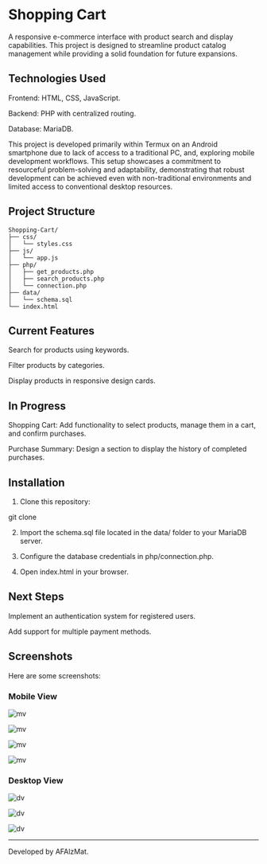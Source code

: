 # Shopping Cart

A responsive e-commerce interface with product search and display capabilities. This project is designed to streamline product catalog management while providing a solid foundation for future expansions.

## Technologies Used

Frontend: HTML, CSS, JavaScript.

Backend: PHP with centralized routing.

Database: MariaDB.

This project is developed primarily within Termux on an Android smartphone due to lack of access to a traditional PC, and, exploring mobile development workflows. This setup showcases a commitment to resourceful problem-solving and adaptability, demonstrating that robust development can be achieved even with non-traditional environments and limited access to conventional desktop resources.

## Project Structure
```
Shopping-Cart/
├── css/
│   └── styles.css
├── js/
│   └── app.js
├── php/
│   ├── get_products.php
│   ├── search_products.php
│   └── connection.php
├── data/
│   └── schema.sql
└── index.html
```
## Current Features

Search for products using keywords.

Filter products by categories.

Display products in responsive design cards.

## In Progress

Shopping Cart: Add functionality to select products, manage them in a cart, and confirm purchases.

Purchase Summary: Design a section to display the history of completed purchases.

## Installation

1. Clone this repository:

git clone <repository URL>

2. Import the schema.sql file located in the data/ folder to your MariaDB server.

3. Configure the database credentials in php/connection.php.

4. Open index.html in your browser.

## Next Steps

Implement an authentication system for registered users.

Add support for multiple payment methods.

## Screenshots 

Here are some screenshots:

### Mobile View
   
![mv](/ss/mv1.png)

![mv](/ss/mv2.png)

![mv](/ss/mv3.png)

![mv](/ss/mv4.png)


### Desktop View

![dv](/ss/dv1.png)

![dv](/ss/dv2.png)

![dv](/ss/dv4.png)

---

Developed by AFAlzMat.

